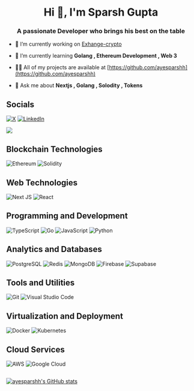 <h1 align="center">Hi 👋, I'm Sparsh Gupta</h1>
<h3 align="center">A passionate Developer who brings his best on the table</h3>

- 🔭 I’m currently working on [Exhange-crypto](https://github.com/ayesparshh/exchange)

- 🌱 I’m currently learning **Golang , Ethereum Development , Web 3**

- 👨‍💻 All of my projects are available at [https://github.com/ayesparshh](https://github.com/ayesparshh)

- 💬 Ask me about **Nextjs , Golang , Solodity , Tokens**

## Socials
[![X](https://img.shields.io/badge/X-%23000000.svg?style=for-the-badge&logo=X&logoColor=white)](https://twitter.com/Sspxrsh)
[![LinkedIn](https://img.shields.io/badge/linkedin-%230077B5.svg?style=for-the-badge&logo=linkedin&logoColor=white)](https://www.linkedin.com/in/sparsh-gupta-1b0058249/)


![](https://komarev.com/ghpvc/?username=ayesparshh&label=PROFILE+VIEWS)

## Blockchain Technologies
![Ethereum](https://img.shields.io/badge/Ethereum-3C3C3D?style=for-the-badge&logo=Ethereum&logoColor=white)
![Solidity](https://img.shields.io/badge/Solidity-363636?style=for-the-badge&logo=solidity&logoColor=white)


## Web Technologies
![Next JS](https://img.shields.io/badge/Next-black?style=for-the-badge&logo=next.js&logoColor=white)
![React](https://img.shields.io/badge/React-blue?style=for-the-badge&logo=react&logoColor=white)


## Programming and Development
![TypeScript](https://img.shields.io/badge/typescript-%23007ACC.svg?style=for-the-badge&logo=typescript&logoColor=white)
![Go](https://img.shields.io/badge/go-%2300ADD8.svg?style=for-the-badge&logo=go&logoColor=white)
![JavaScript](https://img.shields.io/badge/JavaScript-F7DF1E?style=for-the-badge&logo=javascript&logoColor=black)
![Python](https://img.shields.io/badge/Python-3776AB?style=for-the-badge&logo=python&logoColor=white)


## Analytics and Databases
![PostgreSQL](https://img.shields.io/badge/PostgreSQL-336791?style=for-the-badge&logo=postgresql&logoColor=white)
![Redis](https://img.shields.io/badge/redis-%23DD0031.svg?style=for-the-badge&logo=redis&logoColor=white)
![MongoDB](https://img.shields.io/badge/MongoDB-47A248?style=for-the-badge&logo=mongodb&logoColor=white)
![Firebase](https://img.shields.io/badge/firebase-a08021?style=for-the-badge&logo=firebase&logoColor=ffcd34)
![Supabase](https://img.shields.io/badge/Supabase-3ECF8E?style=for-the-badge&logo=supabase&logoColor=white)


## Tools and Utilities
![Git](https://img.shields.io/badge/Git-F05032?style=for-the-badge&logo=git&logoColor=white)
![Visual Studio Code](https://img.shields.io/badge/Visual%20Studio%20Code-0078d7?style=for-the-badge&logo=visual%20studio%20code&logoColor=white)


## Virtualization and Deployment
![Docker](https://img.shields.io/badge/Docker-2496ED?style=for-the-badge&logo=docker&logoColor=white)
![Kubernetes](https://img.shields.io/badge/Kubernetes-326CE5?style=for-the-badge&logo=kubernetes&logoColor=white)


## Cloud Services
![AWS](https://img.shields.io/badge/Amazon%20AWS-232F3E?style=for-the-badge&logo=amazon-aws&logoColor=white)
![Google Cloud](https://img.shields.io/badge/Google%20Cloud-4285F4?style=for-the-badge&logo=google-cloud&logoColor=white)

## 

[![ayesparshh's GitHub stats](https://github-readme-stats.vercel.app/api?username=ayesparshh)](https://github.com/anuraghazra/github-readme-stats)

